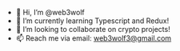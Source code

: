 - 👋 Hi, I’m @web3wolf
- 🌱 I’m currently learning Typescript and Redux!
- 💞️ I’m looking to collaborate on crypto projects!
- 📫 Reach me via email: web3wolf3@gmail.com

<!---
web3wolf/web3wolf is a ✨ special ✨ repository because its `README.md` (this file) appears on your GitHub profile.
You can click the Preview link to take a look at your changes.
--->
